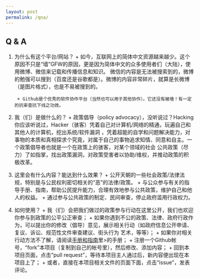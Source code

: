 ```yaml
---
layout: post
permalink: /qna/
---
```

## Q & A

1. 为什么有这个平台/网站？
        + 如今，互联网上的简体中文资源越来越少。这个原因不只是“墙”GFW的原因，更是因为简体中文的众多使用者们（大陆），使用微博、微信来记载和传播信息和知识。 微信的内容是无法被搜索到的，微博的勉强可以搜到（百度还是谷歌都是）。微博的内容非常碎片，就算是长微博（是图片格式），也是不易被搜到的。

        + Github是个优秀的软件协作平台（当然也可以用于其他协作）。它还没有被墙！有一定的抗审查抗下线之功效。

2. 我（们）是做什么的？
        + 政策倡导（policy advocacy），没听说过？Hacking你应该听说过，Hacker（骇客）凭着自己对计算机/网络的精通，玩遍自己和其他人的计算机，挖出系统/软件漏洞
，凭着超能的自学和问题解决能力，对事物的本质和真相探求个究竟，对属于自己的事物追求知情、同意和自主。一个政策倡导者也就是一个在政策上的骇客，对某个领域的社会
公共政策（尽力）了如指掌，找出政策漏洞，对政策受害者以协助/维权，并推动政策的积极改革。

3. 这里会有什么内容？能达到什么效果？
        + 公开天朝的一些社会政策/法律法规，特别是与公民权利密切相关的“恶”的法律/政策。
        + 与公众参与有关的指导手册、指南，帮助公民提升能力，合理有效地参与公共政策，维护自己和他人的权益。
        + 通过参与公共政策的制定、民间审查，停止政府滥用行政权力。

4. 如何使用？
        + 我（们）会把我们做过的政策参与行动在这里公开，我们也欢迎你参与到政策的公平公正审查；
        + 如果你遇到不公的政策、法律、政府行政作为，可以提出你的修改（倡导）意见，展示相关行动（如政府信息公开申请、复议、诉讼、规范性文件审查建议、街头行为
艺术，等等）；
        + 如果你对相关行动方法不了解，请阅读[手册和指南](https://github.com/mdrights/mirror-CN/tree/master/%E6%89%8B%E5%86%8C%E5%92%8C%E6%8C%87%E5%8D%97)里>的手册；
        + 注册一个Github帐号，“fork”本项目（复制到自己的帐号里），然后修改、添加内容；
        + 回到本项目页面，点击“pull request”，等待本项目主人通过后，新内容便出现在本项目上了；
        + 或者，直接在本项目相关文件的页面下面，点击“issue”，发表评论。


